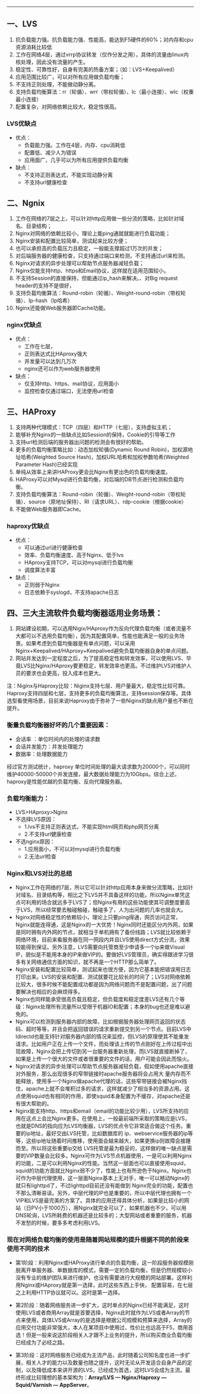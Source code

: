 
<!-- toc --> 

* * * * *

## 一、LVS
1. 抗负载能力强。抗负载能力强、性能高，能达到F5硬件的60%；对内存和cpu资源消耗比较低
2. 工作在网络4层，通过vrrp协议转发（仅作分发之用），具体的流量由linux内核处理，因此没有流量的产生。
3. 稳定性、可靠性好，自身有完美的热备方案；（如：LVS+Keepalived）
4. 应用范围比较广，可以对所有应用做负载均衡；
5. 不支持正则处理，不能做动静分离。
6. 支持负载均衡算法：rr（轮循）、wrr（带权轮循）、lc（最小连接）、wlc（权重最小连接）
7. 配置复杂，对网络依赖比较大，稳定性很高。

### LVS优缺点
* 优点：
    * 负载能力强。工作在4层，内存、cpu消耗低
    * 配置低、减少人为错误
    * 应用面广，几乎可以为所有应用提供负载均衡
* 缺点：
    * 不支持正则表达式，不能实现动静分离
    * 不支持url健康检查

## 二、Ngnix
1. 工作在网络的7层之上，可以针对http应用做一些分流的策略，比如针对域名、目录结构；
2. Nginx对网络的依赖比较小，理论上能ping通就就能进行负载功能；
3. Nginx安装和配置比较简单，测试起来比较方便；
4. 也可以承担高的负载压力且稳定，一般能支撑超过1万次的并发；
5. 对后端服务器的健康检查，只支持通过端口来检测，不支持通过url来检测。
6. Nginx对请求的异步处理可以帮助节点服务器减轻负载；
7. Nginx仅能支持http、https和Email协议，这样就在适用范围较小。
8. 不支持Session的直接保持，但能通过ip_hash来解决。、对Big request header的支持不是很好，
9. 支持负载均衡算法：Round-robin（轮循）、Weight-round-robin（带权轮循）、Ip-hash（Ip哈希）
10. Nginx还能做Web服务器即Cache功能。

### nginx优缺点
* 优点：
    * 工作在七层，
    * 正则表达式比HAproxy强大
    * 并发量可以达到几万次
    * nginx还可以作为web服务器使用
* 缺点：
    * 仅支持http、https、mail协议，应用面小
    * 监控检查仅通过端口，无法使用url检查

## 三、HAProxy
1. 支持两种代理模式：TCP（四层）和HTTP（七层），支持虚拟主机；
2. 能够补充Nginx的一些缺点比如Session的保持，Cookie的引导等工作
3. 支持url检测后端的服务器出问题的检测会有很好的帮助。
4. 更多的负载均衡策略比如：动态加权轮循(Dynamic Round Robin)，加权源地址哈希(Weighted Source Hash)，加权URL哈希和加权参数哈希(Weighted Parameter Hash)已经实现
5. 单纯从效率上来讲HAProxy更会比Nginx有更出色的负载均衡速度。
6. HAProxy可以对Mysql进行负载均衡，对后端的DB节点进行检测和负载均衡。
7. 支持负载均衡算法：Round-robin（轮循）、Weight-round-robin（带权轮循）、source（原地址保持）、RI（请求URL）、rdp-cookie（根据cookie）
8. 不能做Web服务器即Cache。

### haproxy优缺点
* 优点：
    * 可以通过url进行健康检查
    * 效率、负载均衡速度、高于Nginx、低于lvs
    * HAproxy支持TCP，可以对mysql进行负载均衡
    * 调度算法丰富
* 缺点：
    * 正则弱于Nginx
    * 日志依赖于syslogd，不支持apache日志

## 四、三大主流软件负载均衡器适用业务场景：
1. 网站建设初期，可以选用Nigix/HAproxy作为反向代理负载均衡（或者流量不大都可以不选用负载均衡），因为其配置简单，性能也能满足一般的业务场景。如果考虑到负载均衡器是有单点问题，可以采用Nginx+Keepalived/HAproxy+Keepalived避免负载均衡器自身的单点问题。
2. 网站并发达到一定程度之后，为了提高稳定性和转发效率，可以使用LVS、毕竟LVS比Nginx/HAproxy要更稳定，转发效率也更高。不过维护LVS对维护人员的要求也会更高，投入成本也更大。

注：Niginx与Haproxy比较：Niginx支持七层、用户量最大，稳定性比较可靠。Haproxy支持四层和七层，支持更多的负载均衡算法，支持session保存等。具体选型看使用场景，目前来说Haproxy由于弥补了一些Niginx的缺点用户量也不断在提升。


### 衡量负载均衡器好坏的几个重要因素： 
* 会话率 ：单位时间内的处理的请求数 
* 会话并发能力：并发处理能力 
* 数据率：处理数据能力 

经过官方测试统计，haproxy 单位时间处理的最大请求数为20000个，可以同时维护40000-50000个并发连接，最大数据处理能力为10Gbps。综合上述，haproxy是性能优越的负载均衡、反向代理服务器。

### 负载均衡能力：
* LVS>HAproxy>Nginx
* 不选择LVS原因：
    * 1.lvs不支持正则表达式，不能实现html网页和php网页分离
    * 2.不支持url健康检查
* 不选nginx原因：
    * 1.应用面小，不可以对mysql进行负载均衡
    * 2.无法url检查

### Nginx和LVS对比的总结
* Nginx工作在网络的7层，所以它可以针对http应用本身来做分流策略，比如针对域名、目录结构等，相比之下LVS并不具备这样的功能，所以Nginx单凭这点可利用的场合就远多于LVS了；但Nginx有用的这些功能使其可调整度要高于LVS，所以经常要去触碰触碰，触碰多了，人为出问题的几率也就会大。
* Nginx对网络稳定性的依赖较小，理论上只要ping得通，网页访问正常，Nginx就能连得通，这是Nginx的一大优势！Nginx同时还能区分内外网，如果是同时拥有内外网的节点，就相当于单机拥有了备份线路；LVS就比较依赖于网络环境，目前来看服务器在同一网段内并且LVS使用direct方式分流，效果较能得到保证。另外注意，LVS需要向托管商至少申请多一个ip来做Visual IP，貌似是不能用本身的IP来做VIP的。要做好LVS管理员，确实得跟进学习很多有关网络通信方面的知识，就不再是一个HTTP那么简单了。
* Nginx安装和配置比较简单，测试起来也很方便，因为它基本能把错误用日志打印出来。LVS的安装和配置、测试就要花比较长的时间了；LVS对网络依赖比较大，很多时候不能配置成功都是因为网络问题而不是配置问题，出了问题要解决也相应的会麻烦得多。
* Nginx也同样能承受很高负载且稳定，但负载度和稳定度差LVS还有几个等级：Nginx处理所有流量所以受限于机器IO和配置；本身的bug也还是难以避免的。
* Nginx可以检测到服务器内部的故障，比如根据服务器处理网页返回的状态码、超时等等，并且会把返回错误的请求重新提交到另一个节点。目前LVS中 ldirectd也能支持针对服务器内部的情况来监控，但LVS的原理使其不能重发请求。比如用户正在上传一个文件，而处理该上传的节点刚好在上传过程中出现故障，Nginx会把上传切到另一台服务器重新处理，而LVS就直接断掉了，如果是上传一个很大的文件或者很重要的文件的话，用户可能会因此而恼火。
* Nginx对请求的异步处理可以帮助节点服务器减轻负载，假如使用apache直接对外服务，那么出现很多的窄带链接时apache服务器将会占用大 量内存而不能释放，使用多一个Nginx做apache代理的话，这些窄带链接会被Nginx挡住，apache上就不会堆积过多的请求，这样就减少了相当多的资源占用。这点使用squid也有相同的作用，即使squid本身配置为不缓存，对apache还是有很大帮助的。
* Nginx能支持http、https和email（email的功能比较少用），LVS所支持的应用在这点上会比Nginx更多。在使用上，一般最前端所采取的策略应是LVS，也就是DNS的指向应为LVS均衡器，LVS的优点令它非常适合做这个任务。重要的ip地址，最好交由LVS托管，比如数据库的 ip、webservice服务器的ip等等，这些ip地址随着时间推移，使用面会越来越大，如果更换ip则故障会接踵而至。所以将这些重要ip交给 LVS托管是最为稳妥的，这样做的唯一缺点是需要的VIP数量会比较多。Nginx可作为LVS节点机器使用，一是可以利用Nginx的功能，二是可以利用Nginx的性能。当然这一层面也可以直接使用squid，squid的功能方面就比Nginx弱不少了，性能上也有所逊色于Nginx。Nginx也可作为中层代理使用，这一层面Nginx基本上无对手，唯一可以撼动Nginx的就只有lighttpd了，不过lighttpd目前还没有能做到 Nginx完全的功能，配置也不那么清晰易读。另外，中层代理的IP也是重要的，所以中层代理也拥有一个VIP和LVS是最完美的方案了。具体的应用还得具体分析，如果是比较小的网站（日PV小于1000万），用Nginx就完全可以了，如果机器也不少，可以用DNS轮询，LVS所耗费的机器还是比较多的；大型网站或者重要的服务，机器不发愁的时候，要多多考虑利用LVS。


### 现在对网络负载均衡的使用是随着网站规模的提升根据不同的阶段来使用不同的技术

* 第1阶段：利用Nginx或HAProxy进行单点的负载均衡，这一阶段服务器规模刚脱离开单服务器、单数据库的模式，需要一定的负载均衡，但是仍然规模较小没有专业的维护团队来进行维护，也没有需要进行大规模的网站部署。这样利用Nginx或HAproxy就是第一选择，此时这些东西上手快， 配置容易，在七层之上利用HTTP协议就可以。这时是第一选择。

* 第2阶段：随着网络服务进一步扩大，这时单点的Nginx已经不能满足，这时使用LVS或者商用Array就是首要选择，Nginx此时就作为LVS或者Array的节点来使用，具体LVS或Array的是选择是根据公司规模和预算来选择，Array的应用交付功能非常强大，本人在某项目中使用过，性价比也远高于F5，商用首选！但是一般来说这阶段相关人才跟不上业务的提升，所以购买商业负载均衡已经成为了必经之路。

* 第3阶段：这时网络服务已经成为主流产品，此时随着公司知名度也进一步扩展，相关人才的能力以及数量也随之提升，这时无论从开发适合自身产品的定制，以及降低成本来讲开源的LVS，已经成为首选，这时LVS会成为主流。最终形成比较理想的基本架构为：**Array/LVS — Nginx/Haproxy — Squid/Varnish — AppServer**。

